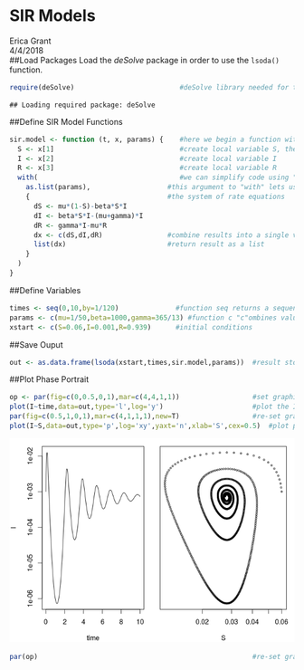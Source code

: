 # SIR Models
Erica Grant  
4/4/2018  
##Load Packages
Load the *deSolve* package in order to use the `lsoda()` function.

```r
require(deSolve)                          #deSolve library needed for this computing session
```

```
## Loading required package: deSolve
```

##Define SIR Model Functions

```r
sir.model <- function (t, x, params) {    #here we begin a function with three arguments
  S <- x[1]                               #create local variable S, the first element of x
  I <- x[2]                               #create local variable I
  R <- x[3]                               #create local variable R
  with(                                   #we can simplify code using "with"
    as.list(params),                   #this argument to "with" lets us use the variable names
    {                                  #the system of rate equations
      dS <- mu*(1-S)-beta*S*I
      dI <- beta*S*I-(mu+gamma)*I
      dR <- gamma*I-mu*R
      dx <- c(dS,dI,dR)                #combine results into a single vector dx
      list(dx)                         #return result as a list
    }
  )
}
```
##Define Variables

```r
times <- seq(0,10,by=1/120)              #function seq returns a sequence
params <- c(mu=1/50,beta=1000,gamma=365/13) #function c "c"ombines values into a vector
xstart <- c(S=0.06,I=0.001,R=0.939)      #initial conditions
```

##Save Ouput

```r
out <- as.data.frame(lsoda(xstart,times,sir.model,params))  #result stored in dataframe
```

##Plot Phase Portrait

```r
op <- par(fig=c(0,0.5,0,1),mar=c(4,4,1,1))                  #set graphical parameters
plot(I~time,data=out,type='l',log='y')                      #plot the I variable as a line
par(fig=c(0.5,1,0,1),mar=c(4,1,1,1),new=T)                  #re-set graphical parameters
plot(I~S,data=out,type='p',log='xy',yaxt='n',xlab='S',cex=0.5)  #plot phase portrait
```

![](Test_rmd_file_files/figure-html/plot-phase-portrait-1.png)<!-- -->

```r
par(op)                                                     #re-set graphical parameters
```

